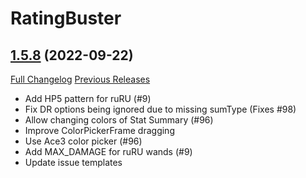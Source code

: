 # RatingBuster

## [1.5.8](https://github.com/raethkcj/RatingBuster/tree/1.5.8) (2022-09-22)
[Full Changelog](https://github.com/raethkcj/RatingBuster/compare/1.5.7...1.5.8) [Previous Releases](https://github.com/raethkcj/RatingBuster/releases)

- Add HP5 pattern for ruRU (#9)  
- Fix DR options being ignored due to missing sumType (Fixes #98)  
- Allow changing colors of Stat Summary (#96)  
- Improve ColorPickerFrame dragging  
- Use Ace3 color picker (#96)  
- Add MAX\_DAMAGE for ruRU wands (#9)  
- Update issue templates  